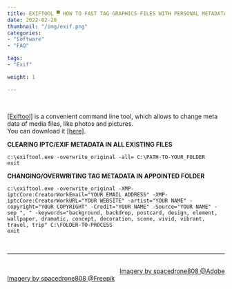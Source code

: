 ```yaml
---
title: EXIFTOOL ▀ HOW TO FAST TAG GRAPHICS FILES WITH PERSONAL METADATA
date: 2022-02-20
thumbnail: "/img/exif.png"
categories:	
- "Software"
- "FAQ"

tags:
- "Exif"

weight: 1

---
```



<br>

[[Exiftool]](https://www.exiftool.org) is a convenient command line tool, which allows to change meta data of media files, like photos and pictures.
<br>
You can download it [[here]](https://www.exiftool.org/exiftool-12.40.zip).


**CLEARING IPTC/EXIF METADATA IN ALL EXISTING FILES**

```
c:\exiftool.exe -overwrite_original -all= C:\PATH-TO-YOUR_FOLDER
exit
```

**CHANGING/OVERWRITING TAG METADATA IN APPOINTED FOLDER**

```
c:\exiftool.exe -overwrite_original -XMP-iptcCore:CreatorWorkEmail="YOUR EMAIL ADDRESS" -XMP-iptcCore:CreatorWorkURL="YOUR WEBSITE" -artist="YOUR NAME" -copyright="YOUR COPYRIGHT" -Credit="YOUR NAME" -Source="YOUR NAME" -sep ", " -keywords="background, backdrop, postcard, design, element, wallpaper, dramatic, concept, decoration, scene, vivid, vibrant, travel, trip" C:\FOLDER-TO-PROCESS
exit
```

<br>

<hr>

<div class="demo_line_two_stock_links">

<p style="text-align:right; margin-bottom: 0;">
<br>
<a href="https://stock.adobe.com/contributor/204789995/spacedrone808" target="_blank">Imagery by spacedrone808 @Adobe </a></p>
<a href="https://www.freepik.com/author/spacedrone808" target="_blank">Imagery by spacedrone808 @Freepik </a></p>

</div>